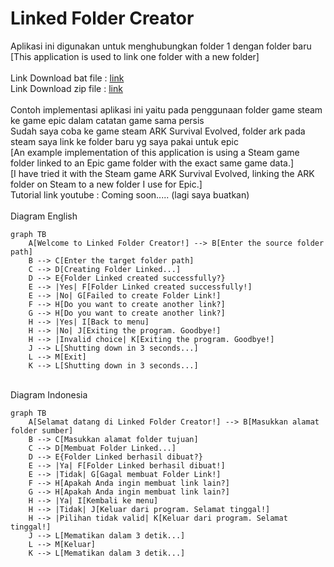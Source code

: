 # Linked Folder Creator
Aplikasi ini digunakan untuk menghubungkan folder 1 dengan folder baru
<br>
[This application is used to link one folder with a new folder]
<br>
<br>Link Download bat file : [link](start.bat)
<br>Link Download zip file : [link](https://github.com/SinduMP/folderlinked/archive/refs/tags/LinkedFolderCreator.zip)
<br>
<br>Contoh implementasi aplikasi ini yaitu pada penggunaan folder game steam ke game epic dalam catatan game sama persis
<br>Sudah saya coba ke game steam ARK Survival Evolved, folder ark pada steam saya link ke folder baru yg saya pakai untuk epic
<br>[An example implementation of this application is using a Steam game folder linked to an Epic game folder with the exact same game data.]
<br>[I have tried it with the Steam game ARK Survival Evolved, linking the ARK folder on Steam to a new folder I use for Epic.]
<br>Tutorial link youtube : Coming soon..... (lagi saya buatkan) 
<br>
<br>Diagram English

```mermaid
graph TB
    A[Welcome to Linked Folder Creator!] --> B[Enter the source folder path]
    B --> C[Enter the target folder path]
    C --> D[Creating Folder Linked...]
    D --> E{Folder Linked created successfully?}
    E --> |Yes| F[Folder Linked created successfully!]
    E --> |No| G[Failed to create Folder Link!]
    F --> H[Do you want to create another link?]
    G --> H[Do you want to create another link?]
    H --> |Yes| I[Back to menu]
    H --> |No| J[Exiting the program. Goodbye!]
    H --> |Invalid choice| K[Exiting the program. Goodbye!]
    J --> L[Shutting down in 3 seconds...]
    L --> M[Exit]
    K --> L[Shutting down in 3 seconds...]
```
<br>Diagram Indonesia

```mermaid
graph TB
    A[Selamat datang di Linked Folder Creator!] --> B[Masukkan alamat folder sumber]
    B --> C[Masukkan alamat folder tujuan]
    C --> D[Membuat Folder Linked...]
    D --> E{Folder Linked berhasil dibuat?}
    E --> |Ya| F[Folder Linked berhasil dibuat!]
    E --> |Tidak| G[Gagal membuat Folder Link!]
    F --> H[Apakah Anda ingin membuat link lain?]
    G --> H[Apakah Anda ingin membuat link lain?]
    H --> |Ya| I[Kembali ke menu]
    H --> |Tidak| J[Keluar dari program. Selamat tinggal!]
    H --> |Pilihan tidak valid| K[Keluar dari program. Selamat tinggal!]
    J --> L[Mematikan dalam 3 detik...]
    L --> M[Keluar]
    K --> L[Mematikan dalam 3 detik...]
```
 

